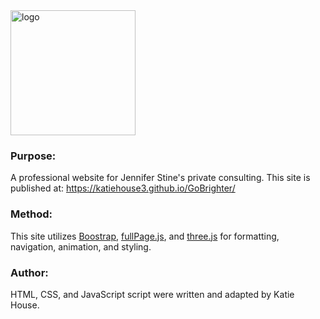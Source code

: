 <img src="http://www.gobrighter.net/img/logo2.png" alt="logo" height="200"/>

### Purpose:
A professional website for Jennifer Stine's private consulting. This site is published at: https://katiehouse3.github.io/GoBrighter/

### Method:
This site utilizes [Boostrap](https://getbootstrap.com/), [fullPage.js](https://github.com/alvarotrigo/fullPage.js), and [three.js](https://threejs.org/) for formatting, navigation, animation, and styling. 

### Author:
HTML, CSS, and JavaScript script were written and adapted by Katie House.
